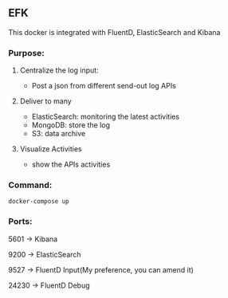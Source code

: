 ## EFK

This docker is integrated with FluentD, ElasticSearch and Kibana

### Purpose:

1. Centralize the log input:
   - Post a json from different send-out log APIs

2. Deliver to many
   - ElasticSearch: monitoring the latest activities
   - MongoDB: store the log
   - S3:  data archive

3. Visualize Activities
   - show the APIs activities

### Command:

`docker-compose up`

### Ports:

5601 -> Kibana

9200 -> ElasticSearch

9527 -> FluentD Input(My preference, you can amend it)

24230 -> FluentD Debug
